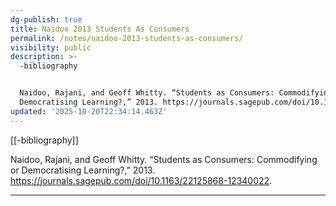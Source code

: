 ```yaml
---
dg-publish: true
title: Naidoo 2013 Students As Consumers
permalink: /notes/naidoo-2013-students-as-consumers/
visibility: public
description: >-
  -bibliography


  Naidoo, Rajani, and Geoff Whitty. “Students as Consumers: Commodifying or
  Democratising Learning?,” 2013. https://journals.sagepub.com/doi/10.116
updated: '2025-10-20T22:34:14.463Z'
---
```

[[-bibliography]]

Naidoo, Rajani, and Geoff Whitty. “Students as Consumers: Commodifying or Democratising Learning?,” 2013. https://journals.sagepub.com/doi/10.1163/22125868-12340022.

---
